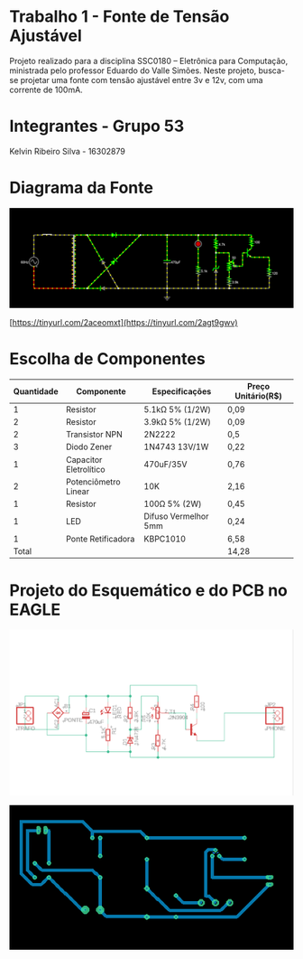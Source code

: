 # Trabalho 1 - Fonte de Tensão Ajustável

Projeto realizado para a disciplina SSC0180 – Eletrônica para Computação, ministrada pelo professor Eduardo do Valle Simões. Neste projeto, busca-se projetar uma fonte com tensão ajustável entre 3v e 12v, com uma corrente de 100mA.

# Integrantes - Grupo 53

Kelvin Ribeiro Silva - 16302879

# Diagrama da Fonte

![Screenshot do App](imagens/circuito_falstad.png)

[https://tinyurl.com/2aceomxt](https://tinyurl.com/2agt9gwv)

# Escolha de Componentes

| Quantidade  | Componente  | Especificações | Preço Unitário(R$)|
|-------------|-------------|----------------|--------------
| 1     | Resistor      | 5.1kΩ 5% (1/2W)       | 0,09
| 2     | Resistor      | 3.9kΩ 5% (1/2W)        |0,09
| 2|Transistor NPN|2N2222|0,5
|3|Diodo Zener|1N4743 13V/1W|0,22
|1|Capacitor Eletrolítico|470uF/35V|0,76
|2|Potenciômetro Linear|10K|2,16
|1|Resistor|100Ω 5% (2W)|0,45
|1|LED|Difuso Vermelhor 5mm|0,24
|1|Ponte Retificadora|KBPC1010|6,58
|Total|||14,28

# Projeto do Esquemático e do PCB no EAGLE
![Screenshot do App](imagens/esquematico_eagle.png)

![Screenshot do App](imagens/board_eagle.png)
